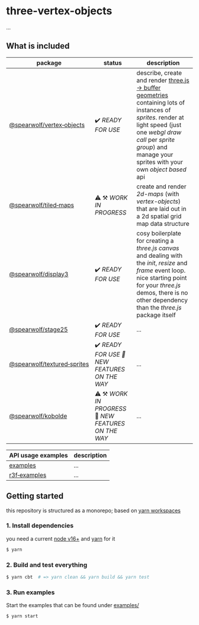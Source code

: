 # three-vertex-objects

...

## What is included

| package | status |  description |
|-|-|-|
| [@spearwolf/vertex&#x2011;objects](./packages/vertex-objects/) | :heavy_check_mark: _READY FOR USE_ | describe, create and render [three.js &rarr; buffer geometries](https://threejs.org/) containing lots of instances of _sprites_. render at light speed (just one _webgl draw call_ per _sprite group_) and manage your sprites with your own _object based_ api |
| [@spearwolf/tiled&#x2011;maps](./packages/tiled-maps/) | :warning: :hammer_and_pick: *WORK IN PROGRESS* | create and render _2d-maps_ (with _vertex-objects_) that are laid out in a 2d spatial grid map data structure |
| [@spearwolf/display3](./packages/display3/) | :heavy_check_mark: _READY FOR USE_ | cosy boilerplate for creating a _three.js canvas_ and dealing with the _init_, _resize_ and _frame_ event loop. nice starting point for your _three.js_ demos, there is no other dependency than the _three.js_ package itself |
| [@spearwolf/stage25](./packages/stage25/) | :heavy_check_mark: _READY FOR USE_ | ... |
| [@spearwolf/textured&#x2011;sprites](./packages/textured-sprites/)| :heavy_check_mark: *READY FOR USE :rocket: NEW FEATURES ON THE WAY* | ... |
| [@spearwolf/kobolde](./packages/kobolde/) | :warning: :hammer_and_pick: *WORK IN PROGRESS* :rocket: *NEW FEATURES ON THE WAY* | ... |

| API usage examples | description |
|-|-|
| [examples](./examples/) | ... |
| [r3f&#x2011;examples](./r3f-examples/) | ... |


## Getting started

this repository is structured as a monorepo; based on [yarn workspaces](https://yarnpkg.com/features/workspaces)

### 1. Install dependencies

you need a current [node v16+](https://nodejs.org/) and [yarn](https://yarnpkg.com/) for it

```sh
$ yarn
```

### 2. Build and test everything

```sh
$ yarn cbt  # => yarn clean && yarn build && yarn test
```

### 3. Run examples

Start the examples that can be found under [examples/](./examples/)

```sh
$ yarn start
```
